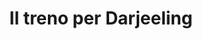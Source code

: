 ---
layout: post
title: Il treno per Darjeeling
director: Wes Anderson
year: 2007
cover: https://images.mubicdn.net/images/film/146/cache-128099-1655111996/image-w1280.jpg
---